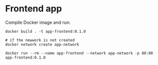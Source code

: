 # Frontend app


Compile Docker image and run:
```
docker build . -t app-frontend:0.1.0

# if the newwork is not created
docker network create app-network

docker run --rm --name app-frontend --network app-network -p 80:80 app-frontend:0.1.0
```
